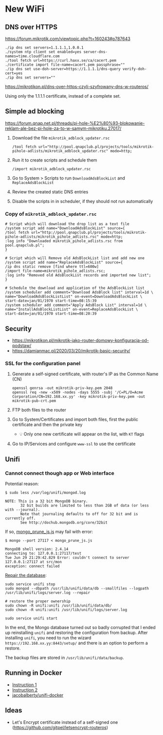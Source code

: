 # New WiFi

## DNS over HTTPS

https://forum.mikrotik.com/viewtopic.php?t=160243#p787643

    ./ip dns set servers=1.1.1.1,1.0.0.1
    ./system ntp client set enabled=yes server-dns-names=time.cloudflare.com
    ./tool fetch url=https://curl.haxx.se/ca/cacert.pem
    ./certificate import file-name=cacert.pem passphrase=""
    ./ip dns set use-doh-server=https://1.1.1.1/dns-query verify-doh-cert=yes
    ./ip dns set servers=""

https://mikrotikon.pl/dns-over-https-czyli-szyfrowany-dns-w-routeros/

Using only the 1.1.1.1 certificate, instead of a complete set.

## Simple ad blocking

https://forum.qnap.net.pl/threads/pi-hole-%E2%80%93-blokowanie-reklam-ale-bez-pi-hole-za-to-w-samym-mikrotiku.27017/

1. Download the file `mikrotik_adblock_updater.rsc`

       /tool fetch url="http://pool.qnapclub.pl/projects/tools/mikrotik-pihole-adlists/mikrotik_adblock_updater.rsc" mode=http;

2. Run it to create scripts and schedule them

       /import mikrotik_adblock_updater.rsc

3. Go to System > Scripts to run `DownloadAdsBlockList` and `ReplaceAdsBlockList`

4. Review the created static DNS entries

5. Disable the scripts in in scheduler, if they should not run automatically

### Copy of `mikrotik_adblock_updater.rsc`

    # Script which will download the drop list as a text file
    /system script add name="DownloadAdsBlockList" source={
    /tool fetch url="http://pool.qnapclub.pl/projects/tools/mikrotik-pihole-adlists/mikrotik_pihole_adlists.rsc" mode=http;
    :log info "Downloaded mikrotik_pihole_adlists.rsc from pool.qnapclub.pl";
    }

    # Script which will Remove old AdsBlockList list and add new one
    /system script add name="ReplaceAdsBlockList" source={
    /ip dns static remove [find where ttl=600w]
    /import file-name=mikrotik_pihole_adlists.rsc;
    :log info "Removed old AdsBlockList records and imported new list";
    }

    # Schedule the download and application of the AdsBlockList list
    /system scheduler add comment="Download AdsBlock list" interval=1d \
    name="DownloadAdsBlockListList" on-event=DownloadAdsBlockList \
    start-date=jan/01/1970 start-time=08:15:39
    /system scheduler add comment="Apply AdsBlock List" interval=1d \
    name="InstallAdsBlockListList" on-event=ReplaceAdsBlockList \
    start-date=jan/01/1970 start-time=08:20:39

## Security

- https://mikrotikon.pl/mikrotik-jako-router-domowy-konfiguracja-od-podstaw/
- https://damianmac.pl/2020/03/20/mikrotik-basic-security/

### SSL for the configuration panel

1. Generate a self-signed certificate, with router's IP as the Common Name (CN)

       openssl genrsa -out mikrotik-priv-key.pem 2048
       openssl req -new -x509 -nodes -days 5555 -subj '/C=PL/O=Acme Corporation/CN=192.168.xx.yy' -key mikrotik-priv-key.pem -out mikrotik-pub-crt.pem

2. FTP both files to the router

3. Go to System/Certificates and import both files, first the public certificate and then the private key
    - :bulb: Only one new certificate will appear on the list, with `KT` flags

4. Go to IP/Services and configure `www-ssl` to use the certificate

## Unifi

### Cannot connect though app or Web interface

Potential reason:

```
$ sudo less /var/log/unifi/mongod.log

NOTE: This is a 32 bit MongoDB binary.
       32 bit builds are limited to less than 2GB of data (or less with --journal).
       Note that journaling defaults to off for 32 bit and is currently off.
       See http://dochub.mongodb.org/core/32bit
```

If so, [mongo_prune_js.js](https://help.ui.com/hc/en-us/articles/204911424-UniFi-How-to-Remove-Prune-Older-Data-and-Adjust-Mongo-Database-Size#4) may fail with error:

```
$ mongo --port 27117 < mongo_prune_js.js

MongoDB shell version: 2.4.14
connecting to: 127.0.0.1:27117/test
Tue Jun 29 21:29:42.829 Error: couldn't connect to server 127.0.0.1:27117 at src/mon
exception: connect failed
```

[Repair the database](https://help.ui.com/hc/en-us/articles/360006634094-UniFi-Repairing-Database-Issues-on-the-UniFi-Network-Application#3):

```
sudo service unifi stop
sudo mongod --dbpath /usr/lib/unifi/data/db --smallfiles --logpath /usr/lib/unifi/logs/server.log --repair

# restore the proper ownership
sudo chown -R unifi:unifi /usr/lib/unifi/data/db/
sudo chown -R unifi:unifi /usr/lib/unifi/logs/server.log 

sudo service unifi start         
```

In the end, the Mongo database turned out so badly corrupted that I ended up reinstalling `unifi` and restoring the configuration from backup. After installing `unifi`, you need to run the wizard `https://192.168.xx.yy:8443/setup/` and there is an option to perform a restore.

The backup files are stored in `/usr/lib/unifi/data/backup`.

## Running in Docker

- [Instruction 1](https://tynick.com/blog/09-08-2019/unifi-controller-with-raspberry-pi-and-docker/)
- [Instruction 2](https://miketabor.com/running-ubiquiti-unifi-controller-in-docker-on-synology-nas/)
- [jacobalberty/unifi-docker](https://github.com/jacobalberty/unifi-docker)

## Ideas

- Let's Encrypt certificate instead of a self-signed one (https://github.com/gitpel/letsencrypt-routeros)
